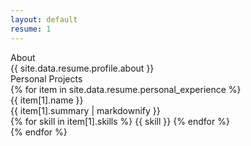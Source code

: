 ```yaml
---
layout: default
resume: 1
---
```


<div class="container">
    <div class="row">
        <div class="col-xs-12 col-sm-12 col-md-offset-1 col-md-10 col-lg-offset-2 col-lg-8">
            <div class="page">
                <article class="page-content">
                    <div class="row">
                        <div class="col-md-12">
                            <div class="row">
                                <div class="col-md-2 col-xs-12 resume-header">
                                    About
                                </div>
                                <div class="col-md-10 col-xs-12 text-justify">
                                    {{ site.data.resume.profile.about }}
                                </div>
                            </div>
                        </div>
                    </div>
                    <div class="row">
                        <div class="col-md-12">
                            <div class="row">
                                <div class="col-md-2 col-xs-12 resume-header">
                                    Personal Projects
                                </div>
                                <div class="col-md-10 col-xs-12">
                                    {% for item in site.data.resume.personal_experience %}
                                    <div class="col-md-6 col-xs-12 project-card">
                                        <div class="col-xs-12 project-title">{{ item[1].name }}</div>
                                        <div class="col-xs-12 project-descr">{{ item[1].summary | markdownify }}</div>
                                        <div class="col-xs-12 project-tags">
                                        {% for skill in item[1].skills %}
                                            <span class="project-tag">{{ skill }}</span>
                                        {% endfor %}
                                        </div>
                                    </div>
                                    {% endfor %}
                                </div>
                            </div>
                        </div>
                    </div>
                </article>
            </div>
        </div>
    </div>
</div>
